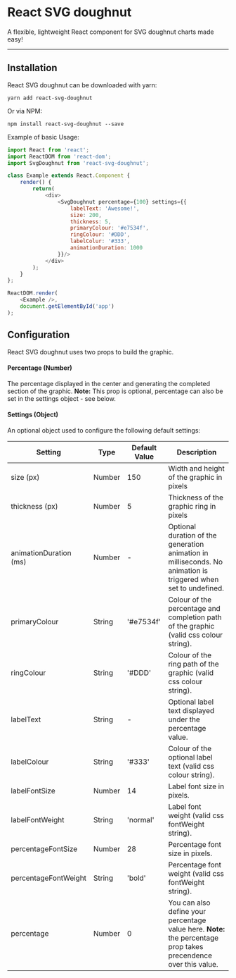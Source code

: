 React SVG doughnut
=====================

A flexible, lightweight React component for SVG doughnut charts made easy!

---

## Installation

React SVG doughnut can be downloaded with yarn:

```
yarn add react-svg-doughnut
```

Or via NPM:

```
npm install react-svg-doughnut --save
```

Example of basic Usage:

```javascript
import React from 'react';
import ReactDOM from 'react-dom';
import SvgDoughnut from 'react-svg-doughnut';

class Example extends React.Component {
    render() {
        return(
            <div>
                <SvgDoughnut percentage={100} settings={{
                    labelText: 'Awesome!',
                    size: 200,
                    thickness: 5,
                    primaryColour: '#e7534f',
                    ringColour: '#DDD',
                    labelColur: '#333',
                    animationDuration: 1000
                }}/>
            </div>
        );
    }
};

ReactDOM.render(
    <Example />,
    document.getElementById('app')
);
```
## Configuration

React SVG doughnut uses two props to build the graphic.

#### Percentage (Number)
The percentage displayed in the center and generating the completed section of the graphic. **Note:** This prop is optional, percentage can also be set in the settings object - see below.

#### Settings (Object)
An optional object used to configure the following default settings:

| Setting                | Type    | Default Value | Description                                                                                                     |
| ---------------------- | ------- | ------------- | --------------------------------------------------------------------------------------------------------------- |
| size (px)              | Number  | 150           | Width and height of the graphic in pixels                                                                       |
| thickness (px)         | Number  | 5             | Thickness of the graphic ring in pixels                                                                         |
| animationDuration (ms) | Number  | -             | Optional duration of the generation animation in milliseconds. No animation is triggered when set to undefined. |
| primaryColour          | String  | '#e7534f'     | Colour of the percentage and completion path of the graphic (valid css colour string).                          |
| ringColour             | String  | '#DDD'        | Colour of the ring path of the graphic (valid css colour string).                                               |
| labelText              | String  | -             | Optional label text displayed under the percentage value.                                                       |
| labelColour            | String  | '#333'        | Colour of the optional label text (valid css colour string).                                                    |
| labelFontSize          | Number  | 14            | Label font size in pixels.                                                                                      |
| labelFontWeight        | String  | 'normal'      | Label font weight (valid css fontWeight string).                                                                |
| percentageFontSize     | Number  | 28            | Percentage font size in pixels.                                                                                 |
| percentageFontWeight   | String  | 'bold'        | Percentage font weight (valid css fontWeight string).                                                           |
| percentage             | Number  | 0             | You can also define your percentage value here.  **Note:** the percentage prop takes precendence over this value. |

